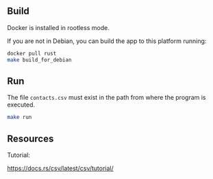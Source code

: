 ## Build

Docker is installed in rootless mode.

If you are not in Debian, you can build the app to this platform running:

```bash
docker pull rust
make build_for_debian
```

## Run

The file `contacts.csv` must exist in the path from where the program is executed.

```bash
make run
```

## Resources

Tutorial:

<https://docs.rs/csv/latest/csv/tutorial/>
